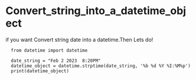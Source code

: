 # Convert_string_into_a_datetime_object
if you want Convert string date into a datetime.Then Lets do!

      from datetime import datetime

      date_string = "Feb 2 2023  8:20PM"
      datetime_object = datetime.strptime(date_string, '%b %d %Y %I:%M%p')
      print(datetime_object)
